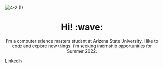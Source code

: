 ![4-_2_ (1)](https://user-images.githubusercontent.com/93964854/147882329-44b7a6f4-586c-4d01-b43e-fd6373f43c99.gif)
<h1 align="center"><b>Hi! :wave:</b></h1>
<p align='center'> I'm a computer science masters student at Arizona State University. I like to code and explore new things. I'm seeking internship opportunities for Summer 2022. </p>
<a href = "https://www.linkedin.com/in/advaithalenkrith/"> Linkedin </a>
<!--
**advaithpagidially/advaithpagidipally** is a ✨ _special_ ✨ repository because its `README.md` (this file) appears on your GitHub profile.

Here are some ideas to get you started:

- 🔭 I’m currently working on ...
- 🌱 I’m currently learning ...
- 👯 I’m looking to collaborate on ...
- 🤔 I’m looking for help with ...
- 💬 Ask me about ...
- 📫 How to reach me: ...
- 😄 Pronouns: ...
- ⚡ Fun fact: ...
-->
